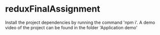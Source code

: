 # reduxFinalAssignment
Install the project dependencies by running the command 'npm i'.
A demo video of the project can be found in the folder 'Application demo' 
